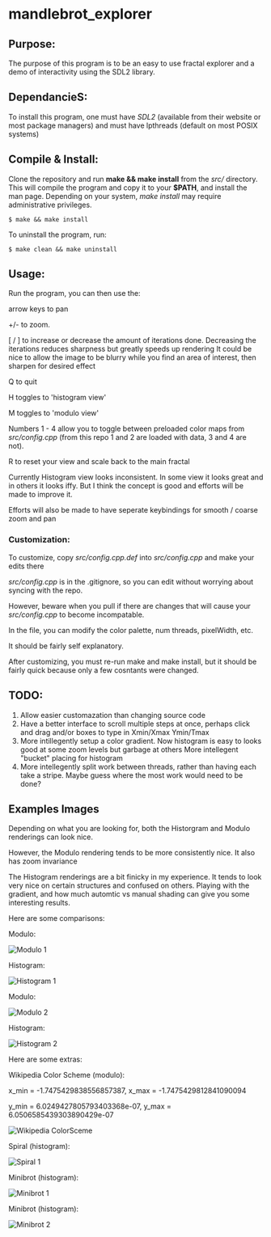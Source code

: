 # mandlebrot_explorer

## Purpose:
The purpose of this program is to be an easy to use fractal explorer and a demo of interactivity using the SDL2 library.

## DependancieS:
To install this program, one must have *SDL2* (available from their website or most package managers) and must have lpthreads (default on most POSIX systems)

## Compile & Install:
Clone the repository and run **make && make install** from the *src/* directory. 
This will compile the program and copy it to your **$PATH**, and install the man page.
Depending on your system, *make install* may require administrative privileges.


    $ make && make install

To uninstall the program, run:

    $ make clean && make uninstall

## Usage:

Run the program, you can then use the:

arrow keys to pan 

+/- to zoom. 

[ / ] to increase or decrease the amount of iterations done. Decreasing the iterations reduces sharpness but greatly speeds up rendering
It could be nice to allow the image to be blurry while you find an area of interest, then sharpen for desired effect

Q to quit

H toggles to 'histogram view'

M toggles to 'modulo view'

Numbers 1 - 4 allow you to toggle between preloaded color maps from *src/config.cpp* (from this repo
1 and 2 are loaded with data, 3 and 4 are not).

R to reset your view and scale back to the main fractal

Currently Histogram view looks inconsistent. In some view it looks great and in others it looks iffy. 
But I think the concept is good and efforts will be made to improve it.

Efforts will also be made to have seperate keybindings for smooth / coarse zoom and pan

### Customization:

To customize, copy *src/config.cpp.def* into *src/config.cpp* and make your edits there

*src/config.cpp* is in the .gitignore, so you can edit without worrying about syncing with the repo.

However, beware when you pull if there are changes that will cause your *src/config.cpp* to become incompatable.

In the file, you can modify the color palette, num threads, pixelWidth, etc.

It should be fairly self explanatory.

After customizing, you must re-run make and make install, but it should be fairly quick because only a few cosntants were changed.

##  TODO:
1)  Allow easier customazation than changing source code
2)  Have a better interface to scroll multiple steps at once, 
    perhaps click and drag and/or boxes to type in Xmin/Xmax Ymin/Tmax
3)  More intillegently setup a color gradient. Now histogram is easy to looks good at some zoom levels but garbage at others
    More intellegent "bucket" placing for histogram
4)  More intellegently split work between threads, rather than having each take a stripe.
    Maybe guess where the most work would need to be done?

## Examples Images

Depending on what you are looking for, both the Historgram and Modulo renderings can look nice.

However, the Modulo rendering tends to be more consistently nice. It also has zoom invariance

The Histogram renderings are a bit finicky in my experience. It tends to look very nice on certain structures and
confused on others. Playing with the gradient, and how much automtic vs manual shading can give you some interesting results.

Here are some comparisons:

Modulo:

![Modulo 1]( /screenshots/modulo1.png?raw=true) 

Histogram:

![Histogram 1]( /screenshots/histogram1.png?raw=true) 

Modulo:

![Modulo 2](/screenshots/modulo2.png?raw=true)

Histogram:

![Histogram 2](/screenshots/histogram2.png?raw=true)

Here are some extras:

Wikipedia Color Scheme (modulo):

x_min =    -1.7475429838556857387, x_max =    -1.7475429812841090094

y_min = 6.0249427805793403368e-07, y_max = 6.0506585439303890429e-07

![Wikipedia ColorSceme]( /screenshots/wikipedia_color_scheme.png?raw=true) 

Spiral (histogram):

![Spiral 1]( /screenshots/spiral1.png?raw=true) 

Minibrot (histogram):

![Minibrot 1]( /screenshots/minibrot1.png?raw=true) 

Minibrot (histogram):

![Minibrot 2](/screenshots/minibrot2.png?raw=true)
